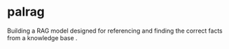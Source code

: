 # palrag
Building a RAG model designed for referencing and finding the correct facts from a knowledge base .

